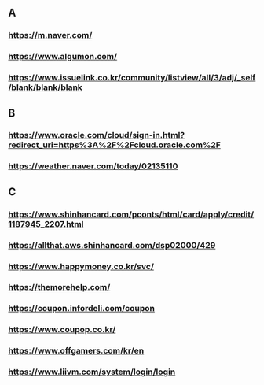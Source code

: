 ## A
### <https://m.naver.com/>
### <https://www.algumon.com/>
### <https://www.issuelink.co.kr/community/listview/all/3/adj/_self/blank/blank/blank>


## B
### <https://www.oracle.com/cloud/sign-in.html?redirect_uri=https%3A%2F%2Fcloud.oracle.com%2F>
### <https://weather.naver.com/today/02135110>

## C
### <https://www.shinhancard.com/pconts/html/card/apply/credit/1187945_2207.html>
### <https://allthat.aws.shinhancard.com/dsp02000/429>
### <https://www.happymoney.co.kr/svc/>
### <https://themorehelp.com/>
### <https://coupon.infordeli.com/coupon>
### <https://www.coupop.co.kr/>
### <https://www.offgamers.com/kr/en>
### <https://www.liivm.com/system/login/login>

